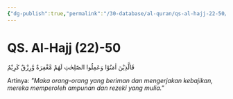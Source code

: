 ```yaml
---
{"dg-publish":true,"permalink":"/30-database/al-quran/qs-al-hajj-22-50/"}
---
```



# QS. Al-Hajj (22)-50
فَالَّذِيْنَ اٰمَنُوْا وَعَمِلُوا الصّٰلِحٰتِ لَهُمْ مَّغْفِرَةٌ وَّرِزْقٌ كَرِيْمٌ 

Artinya: *"Maka orang-orang yang beriman dan mengerjakan kebajikan, mereka memperoleh ampunan dan rezeki yang mulia."*
